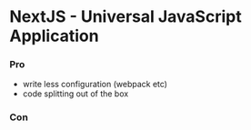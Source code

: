 # **NextJS - Universal JavaScript Application**

### Pro
 - write less configuration (webpack etc)
 - code splitting out of the box

### Con
